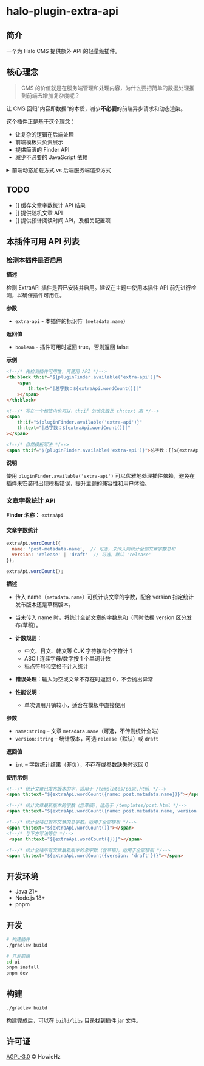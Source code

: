 # halo-plugin-extra-api

## 简介

一个为 Halo CMS 提供额外 API 的轻量级插件。

## 核心理念

> CMS 的价值就是在服务端管理和处理内容，为什么要把简单的数据处理推到前端去增加复杂度呢？

让 CMS 回归"内容即数据"的本质，减少**不必要**的前端异步请求和动态渲染。

这个插件正是基于这个理念：
- 让复杂的逻辑在后端处理
- 前端模板只负责展示
- 提供简洁的 Finder API
- 减少不必要的 JavaScript 依赖

<details><summary>前端动态加载方式 vs 后端服务端渲染方式</summary>

| 对比维度 | 前端动态加载方式 | 后端服务端渲染方式 |
|---------|-----------------|-------------------|
| **性能表现** | ❌ 需要额外 HTTP 请求，增加延迟 | ✅ 服务端渲染，一次性输出 |
| **用户体验** | ❌ 页面闪烁，先显示占位符后填充数据 | ✅ 内容立即可见，无加载状态 |
| **SEO 友好** | ❌ 搜索引擎难以抓取动态内容 | ✅ 服务端渲染，完全 SEO 友好 |
| **错误处理** | ❌ 需要处理网络失败、超时等异常 | ✅ 服务端统一异常处理，减轻主题作者心智负担 |
| **开发复杂度** | ❌ 需要编写 JS 代码、状态管理、DOM 操作 | ✅ 模板中直接调用，代码简洁 |
| **缓存策略** | ❌ 需要前端缓存逻辑或重复请求 | ✅ 可利用模板缓存和服务端缓存 |
| **首屏渲染 (FCP)** | ❌ 需要等待 JS 执行和 API 响应 | ✅ HTML 直接包含内容，渲染更快 |
| **最大内容绘制 (LCP)** | ❌ 动态内容加载延迟主要内容显示 | ✅ 关键内容随页面一起渲染 |
| **累积布局偏移 (CLS)** | ❌ 内容异步加载可能导致页面跳动 | ✅ 静态布局，无意外的布局变化 |
| **交互响应 (INP)** | ❌ JS 执行和 DOM 操作影响交互性能 | ✅ 减少 JS 负担，交互更流畅 |

</details>

## TODO

- [] 缓存文章字数统计 API 结果
- [] 提供随机文章 API
- [] 提供预计阅读时间 API，及相关配置项

## 本插件可用 API 列表

### 检测本插件是否启用

**描述**

检测 ExtraAPI 插件是否已安装并启用。建议在主题中使用本插件 API 前先进行检测，以确保插件可用性。

**参数**
- `extra-api` - 本插件的标识符（`metadata.name`）

**返回值**
- `boolean` - 插件可用时返回 true，否则返回 false

**示例**
```html
<!--/* 先检测插件可用性，再使用 API */-->
<th:block th:if="${pluginFinder.available('extra-api')}">
    <span 
        th:text="|总字数：${extraApi.wordCount()}|"
    ></span>
</th:block>

<!--/* 写在一个标签内也可以，th:if 的优先级比 th:text 高 */-->
<span
    th:if="${pluginFinder.available('extra-api')}"
    th:text="|总字数：${extraApi.wordCount()}|"
></span>

<!--/* 自然模板写法 */-->
<span th:if="${pluginFinder.available('extra-api')}">总字数：[[${extraApi.wordCount()}]]</span>
```

**说明**

使用 `pluginFinder.available('extra-api')` 可以优雅地处理插件依赖，避免在插件未安装时出现模板错误，提升主题的兼容性和用户体验。

### 文章字数统计 API

**Finder 名称：** `extraApi`

#### 文章字数统计

```javascript
extraApi.wordCount({
  name: 'post-metadata-name',  // 可选，未传入则统计全部文章字数总和
  version: 'release' | 'draft'  // 可选，默认 'release'
});
```

```javascript
extraApi.wordCount();
```

**描述**

- 传入 name（`metadata.name`）可统计该文章的字数，配合 version 指定统计发布版本还是草稿版本。
- 当未传入 name 时，将统计全部文章的字数总和（同时依据 version 区分发布/草稿）。

- **计数规则**：
  - 中文、日文、韩文等 CJK 字符按每个字符计 1
  - ASCII 连续字母/数字按 1 个单词计数
  - 标点符号和空格不计入统计
- **错误处理**：输入为空或文章不存在时返回 0，不会抛出异常
- **性能说明**：
  - 单次调用开销较小，适合在模板中直接使用

**参数**
- `name:string` – 文章 `metadata.name`（可选，不传则统计全站）
- `version:string` – 统计版本，可选 `release`（默认）或 `draft`

**返回值**
- `int` – 字数统计结果（非负），不存在或参数缺失时返回 0

**使用示例**
```html
<!--/* 统计文章已发布版本的字，适用于 /templates/post.html */-->
<span th:text="${extraApi.wordCount({name: post.metadata.name})}"></span>

<!--/* 统计文章最新版本的字数（含草稿），适用于 /templates/post.html */-->
<span th:text="${extraApi.wordCount({name: post.metadata.name, version: 'draft'})}"></span>

<!--/* 统计全站已发布文章的总字数，适用于全部模板 */-->
<span th:text="${extraApi.wordCount()}"></span>
<!--/* 与下方写法等价 */-->
 <span th:text="${extraApi.wordCount({})}"></span>

<!--/* 统计全站所有文章最新版本的总字数（含草稿），适用于全部模板 */-->
<span th:text="${extraApi.wordCount({version: 'draft'})}"></span>
```

## 开发环境

- Java 21+
- Node.js 18+
- pnpm

## 开发

```bash
# 构建插件
./gradlew build

# 开发前端
cd ui
pnpm install
pnpm dev
```

## 构建

```bash
./gradlew build
```

构建完成后，可以在 `build/libs` 目录找到插件 jar 文件。

## 许可证

[AGPL-3.0](./LICENSE) © HowieHz
